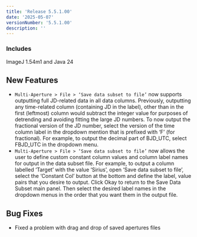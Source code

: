 ```yaml
---
title: 'Release 5.5.1.00'
date: '2025-05-07'
versionNumber: '5.5.1.00'
description: ''
---
```


### Includes
ImageJ 1.54m1 and Java 24


## New Features
- `Multi-Aperture > File > ‘Save data subset to file’` now supports outputting full JD-related data in all data columns. Previously, outputting any time-related column (containing JD in the label), other than in the first (leftmost) column would subtract the integer value for purposes of detrending and avoiding fitting the large JD numbers. To now output the fractional version of the JD number, select the version of the time column label in the dropdown mention that is prefixed with ‘F’ (for fractional). For example, to output the decimal part of BJD_UTC, select FBJD_UTC in the dropdown menu.
- `Multi-Aperture > File > ‘Save data subset to file’` now allows the user to define custom constant column values and column label names for output in the data subset file. For example, to output a column labelled ‘Target’ with the value ‘Sirius’, open ‘Save data subset to file’, select the ‘Constant Col’ button at the bottom and define the label, value pairs that you desire to output. Click Okay to return to the Save Data Subset main panel. Then select the desired label names in the dropdown menus in the order that you want them in the output file.
## Bug Fixes
- Fixed a problem with drag and drop of saved apertures files